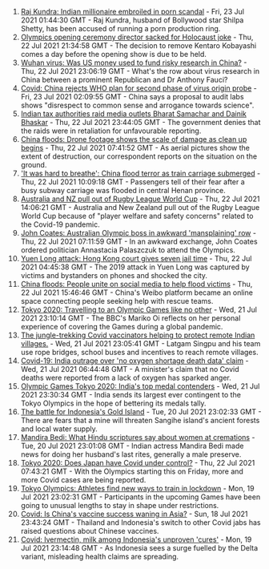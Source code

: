 1. [Raj Kundra: Indian millionaire embroiled in porn scandal](https://www.bbc.co.uk/news/world-asia-india-57897783) - Fri, 23 Jul 2021 01:44:30 GMT - Raj Kundra, husband of Bollywood star Shilpa Shetty, has been accused of running a porn production ring.
2. [Olympics opening ceremony director sacked for Holocaust joke](https://www.bbc.co.uk/news/world-asia-57924885) - Thu, 22 Jul 2021 21:34:58 GMT - The decision to remove Kentaro Kobayashi comes a day before the opening show is due to be held.
3. [Wuhan virus: Was US money used to fund risky research in China?](https://www.bbc.co.uk/news/57932699) - Thu, 22 Jul 2021 23:06:19 GMT - What's the row about virus research in China between a prominent Republican and Dr Anthony Fauci?
4. [Covid: China rejects WHO plan for second phase of virus origin probe](https://www.bbc.co.uk/news/world-asia-china-57926368) - Fri, 23 Jul 2021 02:09:55 GMT - China says a proposal to audit labs shows "disrespect to common sense and arrogance towards science".
5. [Indian tax authorities raid media outlets Bharat Samachar and Dainik Bhaskar](https://www.bbc.co.uk/news/world-asia-india-57937862) - Thu, 22 Jul 2021 23:44:05 GMT - The government denies that the raids were in retaliation for unfavourable reporting.
6. [China floods: Drone footage shows the scale of damage as clean up begins](https://www.bbc.co.uk/news/world-asia-china-57926019) - Thu, 22 Jul 2021 07:41:52 GMT - As aerial pictures show the extent of destruction, our correspondent reports on the situation on the ground.
7. ['It was hard to breathe': China flood terror as train carriage submerged](https://www.bbc.co.uk/news/world-asia-china-57920412) - Thu, 22 Jul 2021 10:09:18 GMT - Passengers tell of their fear after a busy subway carriage was flooded in central Henan province.
8. [Australia and NZ pull out of Rugby League World Cup](https://www.bbc.co.uk/sport/rugby-league/57925720) - Thu, 22 Jul 2021 14:06:21 GMT - Australia and New Zealand pull out of the Rugby League World Cup because of "player welfare and safety concerns" related to the Covid-19 pandemic.
9. [John Coates: Australian Olympic boss in awkward 'mansplaining' row](https://www.bbc.co.uk/news/world-australia-57924986) - Thu, 22 Jul 2021 07:11:59 GMT - In an awkward exchange, John Coates ordered politician Annastacia Palaszczuk to attend the Olympics.
10. [Yuen Long attack: Hong Kong court gives seven jail time](https://www.bbc.co.uk/news/world-asia-china-57925055) - Thu, 22 Jul 2021 04:45:38 GMT - The 2019 attack in Yuen Long was captured by victims and bystanders on phones and shocked the city.
11. [China floods: People unite on social media to help flood victims](https://www.bbc.co.uk/news/world-asia-china-57924535) - Thu, 22 Jul 2021 15:46:46 GMT - China's Weibo platform became an online space connecting people seeking help with rescue teams.
12. [Tokyo 2020: Travelling to an Olympic Games like no other](https://www.bbc.co.uk/news/world-asia-57913517) - Wed, 21 Jul 2021 23:10:14 GMT - The BBC's Mariko Oi reflects on her personal experience of covering the Games during a global pandemic.
13. [The jungle-trekking Covid vaccinators helping to protect remote Indian villages.](https://www.bbc.co.uk/news/world-asia-india-57917673) - Wed, 21 Jul 2021 23:05:41 GMT - Latgam Singpu and his team use rope bridges, school buses and incentives to reach remote villages.
14. [Covid-19: India outrage over 'no oxygen shortage death data' claim](https://www.bbc.co.uk/news/world-asia-india-57911638) - Wed, 21 Jul 2021 06:44:48 GMT - A minister's claim that no Covid deaths were reported from a lack of oxygen has sparked anger.
15. [Olympic Games Tokyo 2020: India's top medal contenders](https://www.bbc.co.uk/news/world-asia-india-57913544) - Wed, 21 Jul 2021 23:30:34 GMT - India sends its largest ever contingent to the Tokyo Olympics in the hope of bettering its medals tally.
16. [The battle for Indonesia's Gold Island](https://www.bbc.co.uk/news/world-asia-57902815) - Tue, 20 Jul 2021 23:02:33 GMT - There are fears that a mine will threaten Sangihe island's ancient forests and local water supply.
17. [Mandira Bedi: What Hindu scriptures say about women at cremations](https://www.bbc.co.uk/news/world-asia-india-57894855) - Tue, 20 Jul 2021 23:01:08 GMT - Indian actress Mandira Bedi made news for doing her husband's last rites, generally a male preserve.
18. [Tokyo 2020: Does Japan have Covid under control?](https://www.bbc.co.uk/news/57556978) - Thu, 22 Jul 2021 07:43:21 GMT - With the Olympics starting this on Friday, more and more Covid cases are being reported.
19. [Tokyo Olympics: Athletes find new ways to train in lockdown](https://www.bbc.co.uk/news/world-asia-57887074) - Mon, 19 Jul 2021 23:02:31 GMT - Participants in the upcoming Games have been going to unusual lengths to stay in shape under restrictions.
20. [Covid: Is China's vaccine success waning in Asia?](https://www.bbc.co.uk/news/world-asia-57845644) - Sun, 18 Jul 2021 23:43:24 GMT - Thailand and Indonesia's switch to other Covid jabs has raised questions about Chinese vaccines.
21. [Covid: Ivermectin, milk among Indonesia's unproven 'cures'](https://www.bbc.co.uk/news/world-asia-pacific-57838033) - Mon, 19 Jul 2021 23:14:48 GMT - As Indonesia sees a surge fuelled by the Delta variant, misleading health claims are spreading.
